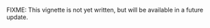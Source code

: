 <!-- Generated by prepress, do not edit -->

FIXME: This vignette is not yet written, but will be available in a
future update.
